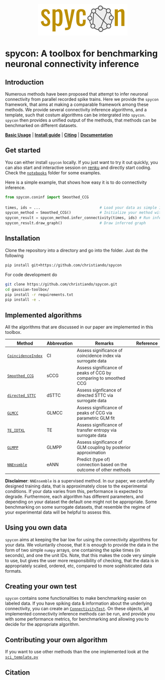 <p align="center">
  <img src="docs/_static/spycon_logo.png" />
</p>

# spycon: A toolbox for benchmarking neuronal connectivity inference

## Introduction

Numerous methods have been proposed that attempt to infer neuronal connectivity from parallel recorded spike trains. 
Here we provide the `spycon` framework, that aims at making a comparable framework among these methods. We provide several 
connectivity inference algorithms, and a template, such that costum algorithms can be intergrated into `spycon`. `spycon`
then provides a unified output of the methods, that methods can be benchmarked on different datasets.

[**Basic Usage**](#basics) | [**Install guide**](#installation) | [**Citing**](#citation) | [**Documentation**](https://christiando.github.io/spycon/)

## Get started

You can either install `spycon` locally. If you just want to try it out quickly, you can also start and interactive 
session on [renku](https://renkulab.io/projects/christian.donner/spycon) and directly start coding. Check the [`notebooks`](notebooks) folder for some examples.

Here is a simple example, that shows how easy it is to do connectivity inference.

```python
from spycon.coninf import Smoothed_CCG

times, ids = ...                           # Load your data as simple 1D numpy arrays
spycon_method = Smoothed_CCG()             # Initialize your method with default parameters
spycon_result = spycon_method.infer_connectivity(times, ids) # Run inference
spycon_result.draw_graph()                 # Draw inferred graph
```

## Installation

Clone the repository into a directory and go into the folder. Just do the following

```bash
pip install git+https://github.com/christiando/spycon
```

For code development do
```bash
git clone https://github.com/christiando/spycon.git
cd gaussian-toolbox/
pip install -r requirements.txt
pip install -e .
```

## Implemented algorithms

All the algorithms that are discussed in our paper are implemented in this toolbox.

| Method             | Abbrevation | Remarks                                                            | Reference |
|--------------------|-------------|--------------------------------------------------------------------|-----------|
| [`CoincidenceIndex`](spycon/coninf/sci_ci.py) | CI          | Assess significance of coincidence index via surrogate data        |           |
| [`Smoothed_CCG`](spycon/coninf/sci_sccg.py)     | sCCG        | Assess significance of peaks of CCG by comparing to smoothed CCG   |           |
| [`directed_STTC`](spycon/coninf/sci_dsttc.py)     | dSTTC       | Assess signficance of directed STTC via surrogate data             |           |
| [`GLMCC`](spycon/coninf/sci_glmcc.py)             | GLMCC       | Assess significance of peaks of CCG via parametric GLM fit         |           |
| [`TE_IDTXL`](spycon/coninf/sci_idtxl.py)          | TE          | Assess significance of transfer entropy via surrogate data         |           |
| [`GLMPP`](spycon/coninf/sci_glmpp.py)             | GLMPP       | Assess significance of GLM coupling by posterior approximation     |           |
| [`NNEnsmble`](spycon/coninf/sci_ensemble.py)         | eANN        | Predict (type of) connection based on the outcome of other methods |           |

__Disclaimer__: `NNEnsemble` is a supervised method. In our paper, we carefully designed training data, that is approximately close to the experimental conditions. If your data varies from this, performance is expected to degrade. Furthermore, each algorithm has different parameters, and depending on your dataset the default one might not be appropriate. Some benchmarking on some surrogate datasets, that resemble the regime of your experimental data will be helpful to assess this.

## Using you own data

`spycon` aims at keeping the bar low for using the connectivity algorithms for your data. We voluntarily choose, that it is enough to provide the data in the form of two simple `numpy` arrays, one containing the spike times (in seconds), and one the unit IDs. Note, that this makes the code very simple to use, but gives the user more responsibility of checking, that the data is in appropriately scaled, ordered, etc, compared to more sophisticated data formats. 

## Creating your own test

`spycon` contains some functionalities to make benchmarking easier on labeled data. If you have spiking data & information about the underlying connectivity, you can create an [`ConnectivityTest`](spycon/spycon_tests.py). On these objects, all implemented connectivity inference methods can be run, and provide you with some performance metrics, for benchmarking and allowing you to decide for the appropriate algorithm.

## Contributing your own algorithm

If you want to use other methods than the one implemented look at the [`sci_template.py`](spycon/coninf/sci_template.py)

## Citation

